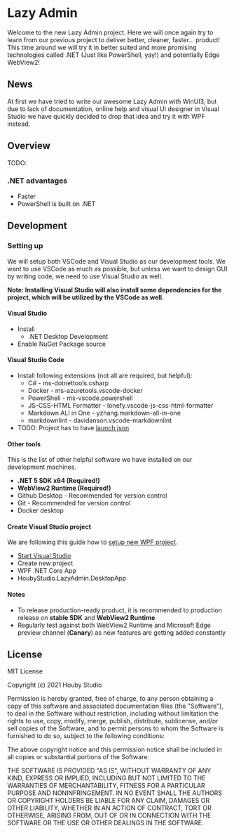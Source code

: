 ﻿# Lazy Admin

Welcome to the new Lazy Admin project. Here we will once again try to learn from our previous project to deliver better, cleaner, faster... product!
This time around we will try it in better suited and more promising technologies called .NET (Just like PowerShell, yay!) and potentially Edge WebView2!

## News

At first we have tried to write our awesome Lazy Admin with WinUI3, but due to lack of documentation, online help and visual UI designer in Visual Studio we have quickly decided to drop that idea and try it with WPF instead.

## Overview

TODO:

### .NET advantages

* Faster
* PowerShell is built on .NET

## Development

### Setting up

We will setup both VSCode and Visual Studio as our development tools. We want to use VSCode as much as possible, but unless we want to design GUI by writing code, we need to use Visual Studio as well.  

__Note: Installing Visual Studio will also install some dependencies for the project, which will be utilized by the VSCode as well.__

#### Visual Studio

* Install
  * .NET Desktop Development
* Enable NuGet Package source

#### Visual Studio Code

* Install following extensions (not all are required, but helpful):
  * C# - ms-dotnettools.csharp
  * Docker - ms-azuretools.vscode-docker
  * PowerShell - ms-vscode.powershell
  * JS-CSS-HTML Formatter - lonefy.vscode-js-css-html-formatter
  * Markdown ALl in One - yzhang.markdown-all-in-one
  * markdownlint - davidanson.vscode-markdownlint
* TODO: Project has to have [launch.json](launch.json)

#### Other tools

This is the list of other helpful software we have installed on our development machines.

* **.NET 5 SDK x64 (Required!)**
* **WebView2 Runtime (Required!)**
* Github Desktop - Recommended for version control
* Git - Recommended for version control
* Docker desktop

#### Create Visual Studio project

We are following this guide how to [setup new WPF project](https://docs.microsoft.com/en-us/microsoft-edge/webview2/get-started/wpf).

* [Start Visual Studio](https://docs.microsoft.com/en-us/windows/apps/windows-app-sdk/set-up-your-development-environment)
* Create new project
* WPF .NET Core App
* HoubyStudio.LazyAdmin.DesktopApp

#### Notes

* To release production-ready product, it is recommended to production release on **stable SDK** and **WebView2 Runtime**
* Regularly test against both WebView2 Runtime and Microsoft Edge preview channel (**Canary**) as new features are getting added constantly

## License

MIT License

Copyright (c) 2021 Houby Studio

Permission is hereby granted, free of charge, to any person obtaining a copy
of this software and associated documentation files (the "Software"), to deal
in the Software without restriction, including without limitation the rights
to use, copy, modify, merge, publish, distribute, sublicense, and/or sell
copies of the Software, and to permit persons to whom the Software is
furnished to do so, subject to the following conditions:

The above copyright notice and this permission notice shall be included in all
copies or substantial portions of the Software.

THE SOFTWARE IS PROVIDED "AS IS", WITHOUT WARRANTY OF ANY KIND, EXPRESS OR
IMPLIED, INCLUDING BUT NOT LIMITED TO THE WARRANTIES OF MERCHANTABILITY,
FITNESS FOR A PARTICULAR PURPOSE AND NONINFRINGEMENT. IN NO EVENT SHALL THE
AUTHORS OR COPYRIGHT HOLDERS BE LIABLE FOR ANY CLAIM, DAMAGES OR OTHER
LIABILITY, WHETHER IN AN ACTION OF CONTRACT, TORT OR OTHERWISE, ARISING FROM,
OUT OF OR IN CONNECTION WITH THE SOFTWARE OR THE USE OR OTHER DEALINGS IN THE
SOFTWARE.
